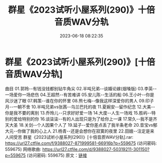 ﻿---
title: 群星《2023试听小屋系列(290)》十倍音质WAV分轨
date: 2023-06-18 08:22:35
categories: WAV车载音乐、镜像
tags: 华语中文
---
# 群星《2023试听小屋系列(290)》[十倍音质WAV分轨]

曲目
01.郭玲--有钱没钱都别钻牛角尖
02.半吨兄弟--谈婚论嫁(烟嗓版)
03.李英--一场爱你一场悲伤
04.王超然--有苦难讲
05.安儿陈--生活的船
06.王小叶--你是风沙迷了眼
07.韩策--谁在你的怀里
08.熊七梅--像我这样深爱你的男人
09.印子月--一朝不舍
10.半吨兄弟vs张茜--乌兰巴托的夜
11.夏婉安--留作纪念
12.大美--你是我不要的离别
13.乔玲儿--只求好好爱一场
14.大度--人生一场戏
15.胜屿--特别的爱给特别的你
16.谈柒柒--有的人出现只是为了给你上一课
17.常久--我不是齐天大圣
18.关剑--个人因果个人了
19.延子--爱你差点丢了我半条老命
20.音宝vs郁大元--你做了我的心上人
21.杨青--还是会想你在寂寞的夜里
22.田娥--注定是来人间受苦
群星《2023试听小屋系列(290)》[十倍音质WAV分轨].rar: https://url27.ctfile.com/f/9388027-871999581-66916b?p=559675
(访问密码: 559675)
网络歌曲: https://url27.ctfile.com/d/9388027-50319211-301150?p=559675
(访问密码: 559675)
原文：[链接](https://blog.sina.com.cn/s/blog_1647c7e76010312e6.html)